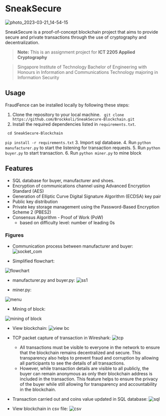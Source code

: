 #  SneakSecure

![photo_2023-03-21_14-54-15](https://user-images.githubusercontent.com/59412437/228034201-d5a43bee-b9e8-4aa2-9c0f-5acb27705e6a.jpg)


SneakSecure is a proof-of-concept blockchain project that aims to provide secure and private transactions through the use of  cryptography and decentralization.
> **Note:** This is an assignment project for  **ICT 2205 Applied Cryptography** 

> Singapore Institute of Technology Bachelor of Engineering with Honours in Information and Communications Technology majoring in Information Security
##  Usage

FraudFence can be installed locally by following these steps:
1.  Clone the repository to your local machine.
``` git clone https://github.com/Brockkoli/SneakSecure-Blockchain.git```
2.   Install the required dependencies listed in `requirements.txt`.

   ``` cd SneakSecure-Blockchain```

   ```pip install -r requirements.txt```
3.  Import sql database.
4.  Run `python manufacturer.py` to start the listening for transaction requests.
5.  Run `python buyer.py` to start transaction.
6.  Run `python miner.py` to mine block

## Features

-   SQL database for buyer, manufacturer and shoes.
-   Encryption of communications channel using Advanced Encryption Standard (AES)
-   Generation of Elliptic Curve Digital Signature Algorithm (ECDSA) key pair  
-   Public key distribution 
-   Private key storage management using the Password-Based Encryption Scheme 2 (PBES2)
-   Consensus Algorithm - Proof of Work (PoW)
      - based on difficulty level: number of leading 0s  

### Figures
- Communication process between manufacturer and buyer:
![socket_com](https://user-images.githubusercontent.com/59412437/228035697-b38e257a-2faa-42c3-bce1-ec71fdbd4783.png)

- Simplified flowchart:

![flowchart](https://user-images.githubusercontent.com/59412437/228035946-65630182-d1ee-4684-ad82-f4e7d28d1cbc.png)

- manufacturer.py and buyer.py:
![ss1](https://user-images.githubusercontent.com/59412437/228036619-4e27e326-ff8e-4855-9fba-289b84bdb27d.png)

- miner.py:

![menu](https://user-images.githubusercontent.com/59412437/228036691-a0f1abcc-cef8-4eb8-81e8-4d9570db54c0.png)

- Mining of block: 

![mining of block](https://user-images.githubusercontent.com/59412437/228036752-a9fcc56e-cd01-4e14-bbd0-2023b4ffcda3.png)

- View blockchain:
![view bc](https://user-images.githubusercontent.com/59412437/228036805-2c4e22ce-cbb9-4995-95ad-2c15a2ca02b5.png)

- TCP packet capture of transaction in Wireshark:
![tcp](https://user-images.githubusercontent.com/59412437/228037071-8bb69063-5705-4b04-a50b-93bbfd6abfe4.png)
  - All transactions must be visible to everyone in the network to ensure that the blockchain remains decentralized and secure. This transparency also helps to prevent fraud and corruption by allowing all participants to see the details of all transactions. 
  - However, while transaction details are visible to all publicly, the buyer can remain anonymous as only their blockchain address is included in the transaction. This feature helps to ensure the privacy of the buyer while still allowing for transparency and accountability in the blockchain.

- Transaction carried out and coins value updated in SQL database:
![sql](https://user-images.githubusercontent.com/59412437/228037381-f92f88f1-b12d-442e-861c-324cf2ceba4a.png) 

- View blockchain in csv file:
![csv](https://user-images.githubusercontent.com/59412437/228042530-592a57b4-a955-4a94-bb85-3659e9affafd.png)


